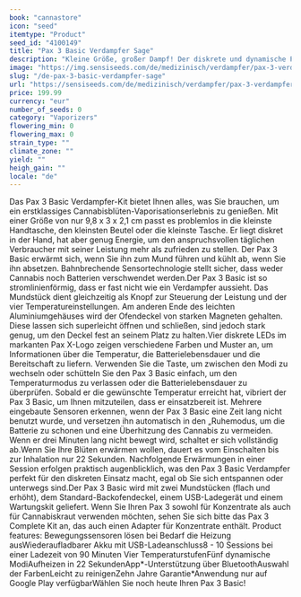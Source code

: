 ```yaml
---
book: "cannastore"
icon: "seed"
itemtype: "Product"
seed_id: "4100149"
title: "Pax 3 Basic Verdampfer Sage"
description: "Kleine Größe, großer Dampf! Der diskrete und dynamische Pax 3 Basic bietet alles, was Sie zum Verdampfen benötigen. ✔5 Modi ✔Tragbar ✔Intuitiv"
image: "https://img.sensiseeds.com/de/medizinisch/verdampfer/pax-3-verdampfer-basic-sage-image.png"
slug: "/de-pax-3-basic-verdampfer-sage"
url: "https://sensiseeds.com/de/medizinisch/verdampfer/pax-3-verdampfer-basic-sage?a_aid=cannastore"
price: 199.99
currency: "eur"
number_of_seeds: 0
category: "Vaporizers"
flowering_min: 0
flowering_max: 0
strain_type: ""
climate_zone: ""
yield: ""
heigh_gain: ""
locale: "de"
---
```

Das Pax 3 Basic Verdampfer-Kit bietet Ihnen alles, was Sie brauchen, um ein erstklassiges Cannabisblüten-Vaporisationserlebnis zu genießen. Mit einer Größe von nur 9,8 x 3 x 2,1 cm passt es problemlos in die kleinste Handtasche, den kleinsten Beutel oder die kleinste Tasche. Er liegt diskret in der Hand, hat aber genug Energie, um den anspruchsvollen täglichen Verbraucher mit seiner Leistung mehr als zufrieden zu stellen. Der Pax 3 Basic erwärmt sich, wenn Sie ihn zum Mund führen und kühlt ab, wenn Sie ihn absetzen. Bahnbrechende Sensortechnologie stellt sicher, dass weder Cannabis noch Batterien verschwendet werden.Der Pax 3 Basic ist so stromlinienförmig, dass er fast nicht wie ein Verdampfer aussieht. Das Mundstück dient gleichzeitig als Knopf zur Steuerung der Leistung und der vier Temperatureinstellungen. Am anderen Ende des leichten Aluminiumgehäuses wird der Ofendeckel von starken Magneten gehalten. Diese lassen sich superleicht öffnen und schließen, sind jedoch stark genug, um den Deckel fest an seinem Platz zu halten.Vier diskrete LEDs im markanten Pax X-Logo zeigen verschiedene Farben und Muster an, um Informationen über die Temperatur, die Batterielebensdauer und die Bereitschaft zu liefern. Verwenden Sie die Taste, um zwischen den Modi zu wechseln oder schütteln Sie den Pax 3 Basic einfach, um den Temperaturmodus zu verlassen oder die Batterielebensdauer zu überprüfen. Sobald er die gewünschte Temperatur erreicht hat, vibriert der Pax 3 Basic, um Ihnen mitzuteilen, dass er einsatzbereit ist. Mehrere eingebaute Sensoren erkennen, wenn der Pax 3 Basic eine Zeit lang nicht benutzt wurde, und versetzen ihn automatisch in den „Ruhemodus, um die Batterie zu schonen und eine Überhitzung des Cannabis zu vermeiden. Wenn er drei Minuten lang nicht bewegt wird, schaltet er sich vollständig ab.Wenn Sie Ihre Blüten erwärmen wollen, dauert es vom Einschalten bis zur Inhalation nur 22 Sekunden. Nachfolgende Erwärmungen in einer Session erfolgen praktisch augenblicklich, was den Pax 3 Basic Verdampfer perfekt für den diskreten Einsatz macht, egal ob Sie sich entspannen oder unterwegs sind.Der Pax 3 Basic wird mit zwei Mundstücken (flach und erhöht), dem Standard-Backofendeckel, einem USB-Ladegerät und einem Wartungskit geliefert. Wenn Sie Ihren Pax 3 sowohl für Konzentrate als auch für Cannabiskraut verwenden möchten, sehen Sie sich bitte das Pax 3 Complete Kit an, das auch einen Adapter für Konzentrate enthält. Product features: Bewegungssensoren lösen bei Bedarf die Heizung ausWiederaufladbarer Akku mit USB-Ladeanschluss8 - 10 Sessions bei einer Ladezeit von 90 Minuten Vier TemperaturstufenFünf dynamische ModiAufheizen in 22 SekundenApp*-Unterstützung über BluetoothAuswahl der FarbenLeicht zu reinigenZehn Jahre Garantie*Anwendung nur auf Google Play verfügbarWählen Sie noch heute Ihren Pax 3 Basic!
